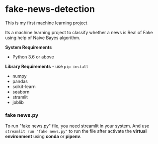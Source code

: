 # fake-news-detection
This is my first machine learning project

Its a machine learning project to classify whether a news is Real of Fake using help of Naive Bayes algorithm.

<b>System Requirements</b>
  + Python 3.6 or above

<b>Library Requirements</b> -
  use `pip install`
  + numpy
  + pandas
  + scikit-learn
  + seaborn
  + stramlit
  + joblib
  
### fake news.py
To run "fake news.py" file, you need streamlit in your system.
And use `streamlit run "fake news.py"` to run the file after activate the <b>virtual environment</b> using <b>conda</b> or <b>pipenv</b>.


